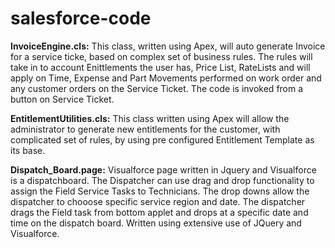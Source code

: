 # salesforce-code

<b>InvoiceEngine.cls:</b> This class, written using Apex, will auto generate Invoice for a service ticke, based on complex set of business rules.  The rules will take in to account Enittlements the user has, Price List, RateLists and will apply on Time, Expense and Part Movements performed on work order and any customer orders on the Service Ticket. The code is invoked from a button on Service Ticket.

<b>EntitlementUtilities.cls:</b> This class  written using Apex will allow the administrator to generate new entitlements for the customer, with complicated set of rules, by using pre configured  Entitlement Template as its base.

<b>Dispatch_Board.page:</b> Visualforce page written in Jquery and Visualforce is a dispatchboard. The Dispatcher can use drag and drop functionality to assign the Field Service Tasks to Technicians. The drop downs allow the dispatcher to chooose specific service region and date. The dispatcher drags the Field task from bottom applet and drops at a specific date and time on the dispatch board. Written using extensive use of JQuery and Visualforce.

